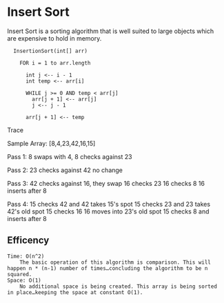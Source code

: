 # Insert Sort

Insert Sort is a sorting algorithm that is well suited to large objects which are expensive to hold in memory.

```
  InsertionSort(int[] arr)
  
    FOR i = 1 to arr.length
    
      int j <-- i - 1
      int temp <-- arr[i]
      
      WHILE j >= 0 AND temp < arr[j]
        arr[j + 1] <-- arr[j]
        j <-- j - 1
        
      arr[j + 1] <-- temp
```



Trace

Sample Array: [8,4,23,42,16,15]

Pass 1:
8 swaps with 4, 8 checks against 23

Pass 2:
23 checks against 42 no change

Pass 3: 
42 checks against 16, they swap 
16 checks 23
16 checks 8 
16 inserts after 8

Pass 4:
15 checks 42 and 42 takes 15's spot
15 checks 23 and 23 takes 42's old spot
15 checks 16
16 moves into 23's old spot
15 checks 8 and inserts after 8

## Efficency

    Time: O(n^2)
        The basic operation of this algorithm is comparison. This will happen n * (n-1) number of times…concluding the algorithm to be n squared.
    Space: O(1)
        No additional space is being created. This array is being sorted in place…keeping the space at constant O(1).
